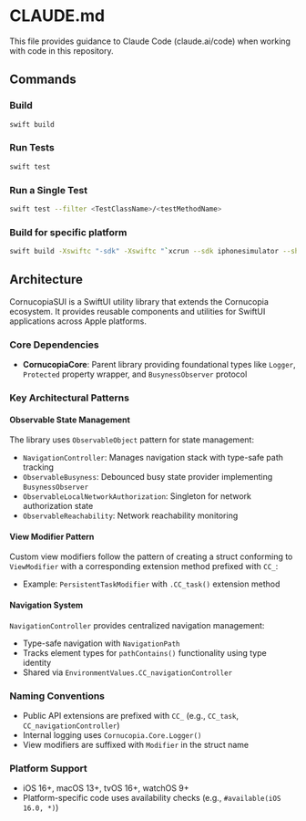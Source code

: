 # CLAUDE.md

This file provides guidance to Claude Code (claude.ai/code) when working with code in this repository.

## Commands

### Build
```bash
swift build
```

### Run Tests
```bash
swift test
```

### Run a Single Test
```bash
swift test --filter <TestClassName>/<testMethodName>
```

### Build for specific platform
```bash
swift build -Xswiftc "-sdk" -Xswiftc "`xcrun --sdk iphonesimulator --show-sdk-path`" -Xswiftc "-target" -Xswiftc "x86_64-apple-ios16.0-simulator"
```

## Architecture

CornucopiaSUI is a SwiftUI utility library that extends the Cornucopia ecosystem. It provides reusable components and utilities for SwiftUI applications across Apple platforms.

### Core Dependencies
- **CornucopiaCore**: Parent library providing foundational types like `Logger`, `Protected` property wrapper, and `BusynessObserver` protocol

### Key Architectural Patterns

#### Observable State Management
The library uses `ObservableObject` pattern for state management:
- `NavigationController`: Manages navigation stack with type-safe path tracking
- `ObservableBusyness`: Debounced busy state provider implementing `BusynessObserver`
- `ObservableLocalNetworkAuthorization`: Singleton for network authorization state
- `ObservableReachability`: Network reachability monitoring

#### View Modifier Pattern
Custom view modifiers follow the pattern of creating a struct conforming to `ViewModifier` with a corresponding extension method prefixed with `CC_`:
- Example: `PersistentTaskModifier` with `.CC_task()` extension method

#### Navigation System
`NavigationController` provides centralized navigation management:
- Type-safe navigation with `NavigationPath`
- Tracks element types for `pathContains()` functionality using type identity
- Shared via `EnvironmentValues.CC_navigationController`

### Naming Conventions
- Public API extensions are prefixed with `CC_` (e.g., `CC_task`, `CC_navigationController`)
- Internal logging uses `Cornucopia.Core.Logger()`
- View modifiers are suffixed with `Modifier` in the struct name

### Platform Support
- iOS 16+, macOS 13+, tvOS 16+, watchOS 9+
- Platform-specific code uses availability checks (e.g., `#available(iOS 16.0, *)`)